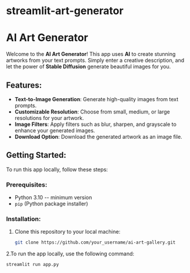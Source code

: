 # streamlit-art-generator

# AI Art Generator

Welcome to the **AI Art Generator**! This app uses **AI** to create stunning artworks from your text prompts. Simply enter a creative description, and let the power of **Stable Diffusion** generate beautiful images for you.

## Features:
- **Text-to-Image Generation**: Generate high-quality images from text prompts.
- **Customizable Resolution**: Choose from small, medium, or large resolutions for your artwork.
- **Image Filters**: Apply filters such as blur, sharpen, and grayscale to enhance your generated images.
- **Download Option**: Download the generated artwork as an image file.

## Getting Started:

To run this app locally, follow these steps:

### Prerequisites:
- Python 3.10   -- minimum version
- `pip` (Python package installer)

### Installation:

1. Clone this repository to your local machine:
   ```bash
   git clone https://github.com/your_username/ai-art-gallery.git

2.To run the app locally, use the following command:
    
    streamlit run app.py
